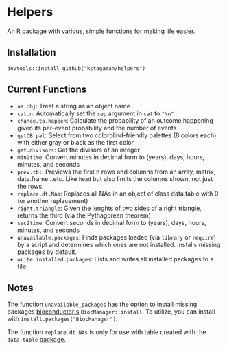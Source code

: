 # Helpers

An R package with various, simple functions for making life easier.

## Installation

```
devtools::install_github("kstagaman/helpers")
```

## Current Functions

- `as.obj`: Treat a string as an object name
- `cat.n`: Automatically set the `sep` argument in `cat` to `"\n"`
- `chance.to.happen`: Calculate the probability of an outcome happening given its per-event probability and the number of events
- `getCB.pal`: Select from two colorblind-friendly palettes (8 colors each) with either gray or black as the first color
- `get.divisors`: Get the divisors of an integer
- `min2time`: Convert minutes in decimal form to (years), days, hours, minutes, and seconds
- `prev.tbl`: Previews the first n rows and columns from an array, matrix, data.frame...etc. Like `head` but also limits the columns shown, not just the rows.
- `replace.dt.NAs`: Replaces all NAs in an object of class data.table with 0 (or another replacement)
- `right.triangle`: Given the lenghts of two sides of a right triangle, returns the third (via the Pythagorean theorem)
- `sec2time`: Convert seconds in decimal form to (years), days, hours, minutes, and seconds
- `unavailable.packages`: Finds packages loaded (via `library` or `require`) by a script and determines which ones are not installed. Installs missing packages by default.
- `write.installed.packages`: Lists and writes all installed packages to a file.

## Notes

The function `unavailable_packages` has the option to install missing packages [bioconductor's](https://www.bioconductor.org/) `BiocManager::install`. To utilize, you can install with `install.packages("BiocManager")`.

The function `replace.dt.NAs` is only for use with table created with the `data.table` [package](https://github.com/Rdatatable/data.table).
